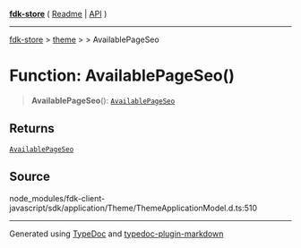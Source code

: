 [**fdk-store**](../../../README.md) ( [Readme](../../../README.md) \| [API](../../../API.md) )

---

[fdk-store](../../../API.md) > [theme](../../README.md) > [<internal>](../README.md) > AvailablePageSeo

# Function: AvailablePageSeo()

> **AvailablePageSeo**(): [`AvailablePageSeo`](../type-aliases/type-alias.AvailablePageSeo.md)

## Returns

[`AvailablePageSeo`](../type-aliases/type-alias.AvailablePageSeo.md)

## Source

node_modules/fdk-client-javascript/sdk/application/Theme/ThemeApplicationModel.d.ts:510

---

Generated using [TypeDoc](https://typedoc.org/) and [typedoc-plugin-markdown](https://www.npmjs.com/package/typedoc-plugin-markdown)
